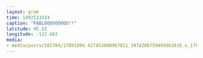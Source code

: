 ```yaml
---
layout: gram
time: 1492533334
caption: "PABLOOOOOOOOO!!"
latitude: 45.52
longitude: -122.682
media:
- media/posts/201704/17881894_427453600967011_3474206759495663616_n_17864427775095908.jpg
---
```

